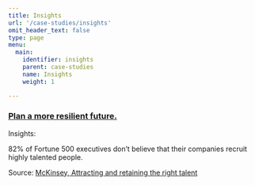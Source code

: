 ```yaml
---
title: Insights
url: '/case-studies/insights'
omit_header_text: false
type: page
menu:
  main:
    identifier: insights
    parent: case-studies
    name: Insights
    weight: 1

---
```


### [Plan a more resilient future.](https://www.rework-space.com/case-studies/insights#h.ivdhccpftxz2)

Insights:

82% of Fortune 500 executives don’t believe that their companies recruit highly talented people.

Source: [McKinsey, Attracting and retaining the right talent](https://www.google.com/url?q=https%3A%2F%2Fwww.mckinsey.com%2Fbusiness-functions%2Forganization%2Four-insights%2Fattracting-and-retaining-the-right-talent&sa=D&sntz=1&usg=AOvVaw24fjIPcfgKEnrWb1PyR7E3)
